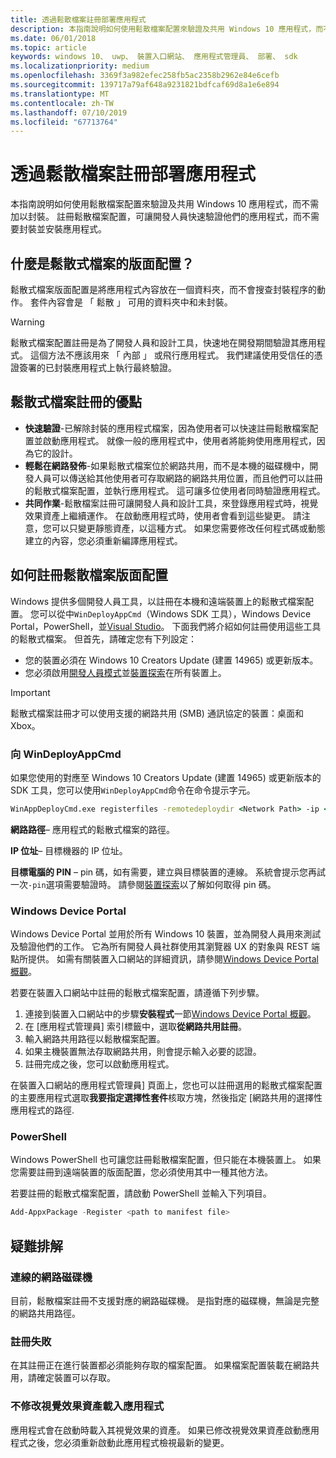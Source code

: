 ```yaml
---
title: 透過鬆散檔案註冊部署應用程式
description: 本指南說明如何使用鬆散檔案配置來驗證及共用 Windows 10 應用程式，而不需加以封裝。
ms.date: 06/01/2018
ms.topic: article
keywords: windows 10、 uwp、 裝置入口網站、 應用程式管理員、 部署、 sdk
ms.localizationpriority: medium
ms.openlocfilehash: 3369f3a982efec258fb5ac2358b2962e84e6cefb
ms.sourcegitcommit: 139717a79af648a9231821bdfcaf69d8a1e6e894
ms.translationtype: MT
ms.contentlocale: zh-TW
ms.lasthandoff: 07/10/2019
ms.locfileid: "67713764"
---
```

# <a name="deploy-an-app-through-loose-file-registration"></a>透過鬆散檔案註冊部署應用程式 

本指南說明如何使用鬆散檔案配置來驗證及共用 Windows 10 應用程式，而不需加以封裝。 註冊鬆散檔案配置，可讓開發人員快速驗證他們的應用程式，而不需要封裝並安裝應用程式。 

## <a name="what-is-a-loose-file-layout"></a>什麼是鬆散式檔案的版面配置？

鬆散式檔案版面配置是將應用程式內容放在一個資料夾，而不會搜查封裝程序的動作。 套件內容會是 「 鬆散 」 可用的資料夾中和未封裝。 

> [!WARNING]
> 鬆散式檔案配置註冊是為了開發人員和設計工具，快速地在開發期間驗證其應用程式。 這個方法不應該用來 「 內部 」 或飛行應用程式。 我們建議使用受信任的憑證簽署的已封裝應用程式上執行最終驗證。 

## <a name="advantages-of-loose-file-registration"></a>鬆散式檔案註冊的優點

- **快速驗證**-已解除封裝的應用程式檔案，因為使用者可以快速註冊鬆散檔案配置並啟動應用程式。 就像一般的應用程式中，使用者將能夠使用應用程式，因為它的設計。 
- **輕鬆在網路發佈**-如果鬆散式檔案位於網路共用，而不是本機的磁碟機中，開發人員可以傳送給其他使用者可存取網路的網路共用位置，而且他們可以註冊的鬆散式檔案配置，並執行應用程式。 這可讓多位使用者同時驗證應用程式。 
- **共同作業**-鬆散檔案註冊可讓開發人員和設計工具，來登錄應用程式時，視覺效果資產上繼續運作。 在啟動應用程式時，使用者會看到這些變更。 請注意，您可以只變更靜態資產，以這種方式。 如果您需要修改任何程式碼或動態建立的內容，您必須重新編譯應用程式。

## <a name="how-to-register-a-loose-file-layout"></a>如何註冊鬆散檔案版面配置

Windows 提供多個開發人員工具，以註冊在本機和遠端裝置上的鬆散式檔案配置。 您可以從中`WinDeployAppCmd`（Windows SDK 工具），Windows Device Portal，PowerShell，並[Visual Studio](https://docs.microsoft.com/windows/uwp/debug-test-perf/deploying-and-debugging-uwp-apps#register-layout-from-network)。 下面我們將介紹如何註冊使用這些工具的鬆散式檔案。 但首先，請確定您有下列設定：

- 您的裝置必須在 Windows 10 Creators Update (建置 14965) 或更新版本。
- 您必須啟用[開發人員模式](https://docs.microsoft.com/windows/uwp/get-started/enable-your-device-for-development)並[裝置探索](https://docs.microsoft.com/en-us/windows/uwp/get-started/enable-your-device-for-development#device-discovery)在所有裝置上。

> [!IMPORTANT]
> 鬆散式檔案註冊才可以使用支援的網路共用 (SMB) 通訊協定的裝置：桌面和 Xbox。 

### <a name="register-with-windeployappcmd"></a>向 WinDeployAppCmd

如果您使用的對應至 Windows 10 Creators Update (建置 14965) 或更新版本的 SDK 工具，您可以使用`WinDeployAppCmd`命令在命令提示字元。

```cmd
WinAppDeployCmd.exe registerfiles -remotedeploydir <Network Path> -ip <IP Address> -pin <target machine PIN>
```

**網路路徑**– 應用程式的鬆散式檔案的路徑。

**IP 位址**– 目標機器的 IP 位址。

**目標電腦的 PIN** – pin 碼，如有需要，建立與目標裝置的連線。 系統會提示您再試一次`-pin`選項需要驗證時。 請參閱[裝置探索](https://docs.microsoft.com/windows/uwp/get-started/enable-your-device-for-development#device-discovery)以了解如何取得 pin 碼。

### <a name="windows-device-portal"></a>Windows Device Portal

Windows Device Portal 並用於所有 Windows 10 裝置，並為開發人員用來測試及驗證他們的工作。 它為所有開發人員社群使用其瀏覽器 UX 的對象與 REST 端點所提供。 如需有關裝置入口網站的詳細資訊，請參閱[Windows Device Portal 概觀](device-portal.md)。

若要在裝置入口網站中註冊的鬆散式檔案配置，請遵循下列步驟。

1. 連接到裝置入口網站中的步驟**安裝程式**一節[Windows Device Portal 概觀](device-portal.md)。
1. 在 [應用程式管理員] 索引標籤中，選取**從網路共用註冊**。
1. 輸入網路共用路徑以鬆散檔案配置。 
1. 如果主機裝置無法存取網路共用，則會提示輸入必要的認證。
1. 註冊完成之後，您可以啟動應用程式。

在裝置入口網站的應用程式管理員] 頁面上，您也可以註冊選用的鬆散式檔案配置的主要應用程式選取**我要指定選擇性套件**核取方塊，然後指定 [網路共用的選擇性應用程式的路徑. 

### <a name="powershell"></a>PowerShell 

Windows PowerShell 也可讓您註冊鬆散檔案配置，但只能在本機裝置上。 如果您需要註冊到遠端裝置的版面配置，您必須使用其中一種其他方法。 

若要註冊的鬆散式檔案配置，請啟動 PowerShell 並輸入下列項目。

```PowerShell
Add-AppxPackage -Register <path to manifest file>
```

## <a name="troubleshooting"></a>疑難排解

### <a name="mapped-network-drives"></a>連線的網路磁碟機
目前，鬆散檔案註冊不支援對應的網路磁碟機。 是指對應的磁碟機，無論是完整的網路共用路徑。

### <a name="registration-failure"></a>註冊失敗
在其註冊正在進行裝置都必須能夠存取的檔案配置。 如果檔案配置裝載在網路共用，請確定裝置可以存取。 

### <a name="modifications-to-visual-assets-arent-being-loaded-in-the-app"></a>不修改視覺效果資產載入應用程式 
應用程式會在啟動時載入其視覺效果的資產。 如果已修改視覺效果資產啟動應用程式之後，您必須重新啟動此應用程式檢視最新的變更。
